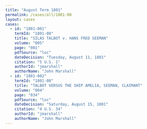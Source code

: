 ```yaml
---
title: "August Term 1801"
permalink: /cases/all/1801-08
layout: cases
cases:
  - id: "1801-001"
    termId: "1801-08"
    title: "SILAS TALBOT v. HANS FRED SEEMAN"
    volume: "005"
    page: "001"
    pdfSource: "loc"
    dateDecision: "Tuesday, August 11, 1801"
    citation: "5 U.S. 1"
    authorId: "jmarshall"
    authorName: "John Marshall"
  - id: "1801-002"
    termId: "1801-08"
    title: "TALBOT VERSUS THE SHIP AMELIA, SEEMAN, CLAIMANT"
    volume: "004"
    page: "034"
    pdfSource: "loc"
    dateDecision: "Saturday, August 15, 1801"
    citation: "4 U.S. 34"
    authorId: "jmarshall"
    authorName: "John Marshall"
---
```

